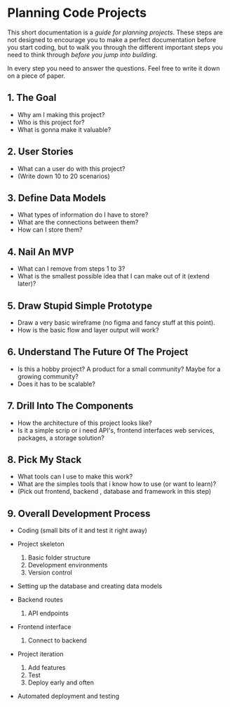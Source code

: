 # Planning Code Projects

This short documentation is a *guide for planning projects*. These steps are not designed to encourage you to make a perfect documentation before you start coding, but to walk you through the different important steps you need to think through *before you jump into building*.

In every step you need to answer the questions. Feel free to write it down on a piece of paper.

## 1. The Goal

- Why am I making this project?
- Who is this project for?
- What is gonna make it valuable?

## 2. User Stories

- What can a user do with this project?
- (Write down 10 to 20 scenarios)

## 3. Define Data Models

- What types of information do I have to store?
- What are the connections between them?
- How can I store them?

## 4. Nail An MVP

- What can I remove from steps 1 to 3?
- What is the smallest possible idea that I can make out of it (extend later)?

## 5. Draw Stupid Simple Prototype

- Draw a very basic wireframe (no figma and fancy stuff at this point).
- How is the basic flow and layer output will work?

## 6. Understand The Future Of The Project

- Is this a hobby project? A product for a small community? Maybe for a growing community?
- Does it has to be scalable?

## 7. Drill Into The Components

- How the architecture of this project looks like?
- Is it a simple scrip or i need API's, frontend interfaces web services, packages, a storage solution?

## 8. Pick My Stack

- What tools can I use to make this work?
- What are the simples tools that i know how to use (or want to learn)?
- (Pick out frontend, backend , database and framework in this step)

## 9. Overall Development Process

- Coding (small bits of it and test it right away)
- Project skeleton

    1. Basic folder structure
    2. Development environments
    3. Version control

- Setting up the database and creating data models
- Backend routes

    1. API endpoints

- Frontend interface

    1. Connect to backend

- Project iteration

    1. Add features
    2. Test
    3. Deploy early and often

- Automated deployment and testing
